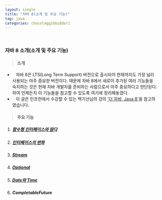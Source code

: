 ```yaml
---
layout: single
title: "자바 8(소개 및 주요 기능)"
tag: java
categories: chocolaggibbiddori
---
```


<br>

### 자바 8 소개(소개 및 주요 기능)

> #### 소개

- &nbsp;&nbsp; 자바 8은 LTS(Long Term Support) 버전으로 출시되어 현재까지도 가장 널리 사용되는 아주 중요한 버전이다.
때문에 자바 8에서 새로이 추가된 여러 기능들을 숙지하는 것은 현재 자바 개발자를 준비하는 사람으로서 아주 중요하다고 판단된다. 하여 언제든지 이 기능들을 참고할 수 있도록 여기에 정리해놓겠다.
- &nbsp;&nbsp; 이 글은 인프런에서 수강할 수 있는 백기선님의 강의 ['더 자바, Java 8'](https://www.inflearn.com/course/the-java-java8/dashboard)을 참고하였습니다.

> #### 주요 기능

1. ##### [함수형 인터페이스와 람다](/chocolaggibbiddori/the-java-8-section-1)

2. ##### [인터페이스의 변화](/chocolaggibbiddori/the-java-8-section-2)

3. ##### [Stream](/chocolaggibbiddori/the-java-8-section-3)

4. ##### [Optional](/chocolaggibbiddori/the-java-8-section-4)

5. ##### [Date와 Time](/chocolaggibbiddori/the-java-8-section-5)

6. ##### CompletableFuture